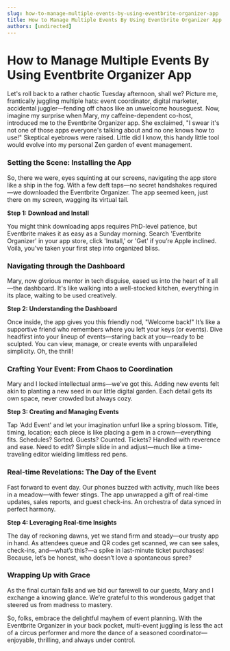 ```yaml
---
slug: how-to-manage-multiple-events-by-using-eventbrite-organizer-app
title: How to Manage Multiple Events By Using Eventbrite Organizer App
authors: [undirected]
---
```



# How to Manage Multiple Events By Using Eventbrite Organizer App

Let's roll back to a rather chaotic Tuesday afternoon, shall we? Picture me, frantically juggling multiple hats: event coordinator, digital marketer, accidental juggler—fending off chaos like an unwelcome houseguest. Now, imagine my surprise when Mary, my caffeine-dependent co-host, introduced me to the Eventbrite Organizer app. She exclaimed, "I swear it's not one of those apps everyone's talking about and no one knows how to use!" Skeptical eyebrows were raised. Little did I know, this handy little tool would evolve into my personal Zen garden of event management.

### Setting the Scene: Installing the App

So, there we were, eyes squinting at our screens, navigating the app store like a ship in the fog. With a few deft taps—no secret handshakes required—we downloaded the Eventbrite Organizer. The app seemed keen, just there on my screen, wagging its virtual tail.

**Step 1: Download and Install**

You might think downloading apps requires PhD-level patience, but Eventbrite makes it as easy as a Sunday morning. Search 'Eventbrite Organizer' in your app store, click 'Install,' or 'Get' if you’re Apple inclined. Voilà, you've taken your first step into organized bliss.

### Navigating through the Dashboard

Mary, now glorious mentor in tech disguise, eased us into the heart of it all—the dashboard. It's like walking into a well-stocked kitchen, everything in its place, waiting to be used creatively. 

**Step 2: Understanding the Dashboard**

Once inside, the app gives you this friendly nod, "Welcome back!" It’s like a supportive friend who remembers where you left your keys (or events). Dive headfirst into your lineup of events—staring back at you—ready to be sculpted. You can view, manage, or create events with unparalleled simplicity. Oh, the thrill!

### Crafting Your Event: From Chaos to Coordination

Mary and I locked intellectual arms—we’ve got this. Adding new events felt akin to planting a new seed in our little digital garden. Each detail gets its own space, never crowded but always cozy.

**Step 3: Creating and Managing Events**

Tap 'Add Event' and let your imagination unfurl like a spring blossom. Title, timing, location; each piece is like placing a gem in a crown—everything fits. Schedules? Sorted. Guests? Counted. Tickets? Handled with reverence and ease. Need to edit? Simple slide in and adjust—much like a time-traveling editor wielding limitless red pens.

### Real-time Revelations: The Day of the Event

Fast forward to event day. Our phones buzzed with activity, much like bees in a meadow—with fewer stings. The app unwrapped a gift of real-time updates, sales reports, and guest check-ins. An orchestra of data synced in perfect harmony.

**Step 4: Leveraging Real-time Insights**

The day of reckoning dawns, yet we stand firm and steady—our trusty app in hand. As attendees queue and QR codes get scanned, we can see sales, check-ins, and—what’s this?—a spike in last-minute ticket purchases! Because, let’s be honest, who doesn’t love a spontaneous spree?

### Wrapping Up with Grace

As the final curtain falls and we bid our farewell to our guests, Mary and I exchange a knowing glance. We’re grateful to this wonderous gadget that steered us from madness to mastery.

So, folks, embrace the delightful mayhem of event planning. With the Eventbrite Organizer in your back pocket, multi-event juggling is less the act of a circus performer and more the dance of a seasoned coordinator—enjoyable, thrilling, and always under control.

